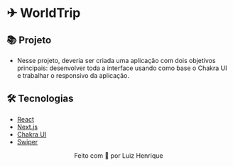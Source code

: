 # ✈ WorldTrip 

## 📚 Projeto
* Nesse projeto, deveria ser criada uma aplicação com dois objetivos principais: desenvolver toda a interface usando como base o Chakra UI e trabalhar o responsivo da aplicação.

## 🛠️ Tecnologias

* [React](https://pt-br.reactjs.org/E)
* [Next.js](https://nextjs.org/)
* [Chakra UI](https://chakra-ui.com/)
* [Swiper](https://swiperjs.com/react)

<p align="center">Feito com 💙 por Luiz Henrique</p>
